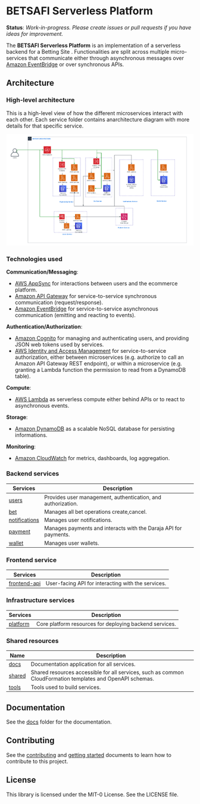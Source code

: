# BETSAFI Serverless Platform

**Status**: _Work-in-progress. Please create issues or pull requests if you have ideas for improvement._

The **BETSAFI Serverless Platform** is an implementation of a serverless backend for a Betting Site . Functionalities are split across multiple micro-services that communicate either through asynchronous messages over [Amazon EventBridge](https://aws.amazon.com/eventbridge/) or over synchronous APIs.

<!-- ## Getting started -->

<!-- To install the necessary tools and deploy this in your own AWS account, see the [getting started](docs/getting_started.md) guide in the documentation section. -->

## Architecture

### High-level architecture

This is a high-level view of how the different microservices interact with each other. Each service folder contains anarchitecture diagram with more details for that specific service.

<p align="center">
  <img src="docs/images/safibet.png" alt="High-level architecture diagram"/>
</p>

### Technologies used

**Communication/Messaging**:

- [AWS AppSync](https://aws.amazon.com/appsync/) for interactions between users and the ecommerce platform.
- [Amazon API Gateway](https://aws.amazon.com/api-gateway/) for service-to-service synchronous communication (request/response).
- [Amazon EventBridge](https://aws.amazon.com/eventbridge/) for service-to-service asynchronous communication (emitting and reacting to events).

**Authentication/Authorization**:

- [Amazon Cognito](https://aws.amazon.com/cognito/) for managing and authenticating users, and providing JSON web tokens used by services.
- [AWS Identity and Access Management](https://aws.amazon.com/iam/) for service-to-service authorization, either between microservices (e.g. authorize to call an Amazon API Gateway REST endpoint), or within a microservice (e.g. granting a Lambda function the permission to read from a DynamoDB table).

**Compute**:

- [AWS Lambda](https://aws.amazon.com/lambda/) as serverless compute either behind APIs or to react to asynchronous events.

**Storage**:

- [Amazon DynamoDB](https://aws.amazon.com/dynamodb/) as a scalable NoSQL database for persisting informations.

**Monitoring**:

- [Amazon CloudWatch](https://aws.amazon.com/cloudwatch/) for metrics, dashboards, log aggregation.

### Backend services

| Services                        | Description                                                      |
| ------------------------------- | ---------------------------------------------------------------- |
| [users](users/)                 | Provides user management, authentication, and authorization.     |
| [bet](bet/)                     | Manages all bet operations create,cancel.                        |
| [notifications](notifications/) | Manages user notifications.                                      |
| [payment](payment/)             | Manages payments and interacts with the Daraja API for payments. |
| [wallet](wallet/)               | Manages user wallets.                                            |

### Frontend service

| Services                      | Description                                        |
| ----------------------------- | -------------------------------------------------- |
| [frontend-api](frontend-api/) | User-facing API for interacting with the services. |

### Infrastructure services

| Services              | Description                                             |
| --------------------- | ------------------------------------------------------- |
| [platform](platform/) | Core platform resources for deploying backend services. |

### Shared resources

| Name              | Description                                                                                                |
| ----------------- | ---------------------------------------------------------------------------------------------------------- |
| [docs](docs/)     | Documentation application for all services.                                                                |
| [shared](shared/) | Shared resources accessible for all services, such as common CloudFormation templates and OpenAPI schemas. |
| [tools](tools/)   | Tools used to build services.                                                                              |

## Documentation

See the [docs](docs/) folder for the documentation.

## Contributing

See the [contributing](CONTRIBUTING.md) and [getting started](docs/getting_started.md) documents to learn how to contribute to this project.

## License

This library is licensed under the MIT-0 License. See the LICENSE file.
